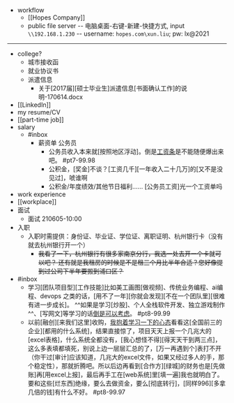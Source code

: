 - workflow
    - [[Hopes Company]]
    - public file server -- 电脑桌面-右键-新建-快捷方式, input `\\192.168.1.230` -- username: `hopes.com\xun.liu`; pw: lx@2021
- ---
- college?
    - 城市接收函
    - 就业协议书
    - 派遣信息
        - 关于[2017届][硕士毕业生]派遣信息[书面确认工作]的说明-170614.docx
- [[LinkedIn]]
- my resume/CV
- [[part-time job]]
- salary
    - #inbox
        - 薪资单 公务员
            - 公务员收入本来就[按照地区浮动]。倒是[工资条](https://bbs.saraba1st.com/2b/thread-2020766-1-1.html)是不能随便爆出来吧。 #pt7-99.98
            - 公积金，[奖金]不谈？[工资几千][一年收入二十几万]的[又不是没见过]，唬谁啊
            - 公积金/年度绩效/其他节日福利…… [公务员工资]光一个工资单吗
- work experience
- [[workplace]]
- 面试
    - 面试 210605-10:00
- 入职
    - 入职时需提供：身份证、毕业证、学位证、离职证明、杭州银行卡（没有就去杭州银行开一个）
        - ~~我看了一下，杭州银行有很多家南京分行，我选一处去开一个卡就可以吧？
还有就是我租房的时候是不是租三个月比半年合适？您好像提到过公司下半年要搬到浦口区？~~
- #inbox
    - 学习[团队项目型][工作技能]比如美工画图[做视频]、传统业务编程、ai编程、devops 之类的话，[用不了一年][你就会发现][不在一个团队里][很难有进一步成长]。 ^^如果是学习[炒股]、个人全栈软件开发、独立游戏制作^^、[写网文]等学习的话[倒是可以考虑](https://bbs.saraba1st.com/2b/thread-2010053-2-1.html)。 #pt8-99.99
    - 以前[融创][来我们这里]收购，[我抱着学习一下的心态](https://bbs.saraba1st.com/2b/forum.php?mod=viewthread&tid=2012845&extra=page%3D4%26filter%3Dtypeid%26typeid%3D142&page=2)看看这[全国前三的企业][都用的什么系统]，结果直接惊了，项目天天上报一个几兆大的[excel表格]，什么系统全都没有，[我心想怪不得][得天天干到两三点]，这么多表填都填死，别说上边一层层汇总的了，[万一再遇到个]表打不开（你干过[审计]应该知道，几兆大的excel文件，如果又经过多人的手，那个稳定性），那就折腾吧。所以后边再看到[合作方][绿城]的财务也是[先做账]再[用excel上报]，最后再手工在[web系统]里[填一遍]我也就明白了。要和这些[烂东西]绝缘，要么去做资金，要么[彻底转行]，[同样996][多拿几倍的钱]有什么不好。 #pt8-99.97
